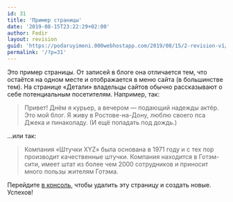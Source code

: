 ```yaml
---
id: 31
title: 'Пример страницы'
date: '2019-08-15T23:22:29+02:00'
author: Fedir
layout: revision
guid: 'https://podaruyimeni.000webhostapp.com/2019/08/15/2-revision-v1/'
permalink: '/?p=31'
---
```


Это пример страницы. От записей в блоге она отличается тем, что остаётся на одном месте и отображается в меню сайта (в большинстве тем). На странице «Детали» владельцы сайтов обычно рассказывают о себе потенциальным посетителям. Например, так:

> Привет! Днём я курьер, а вечером — подающий надежды актёр. Это мой блог. Я живу в Ростове-на-Дону, люблю своего пса Джека и пинаколаду. (И ещё попадать под дождь.)

…или так:

> Компания «Штучки XYZ» была основана в 1971 году и с тех пор производит качественные штучки. Компания находится в Готэм-сити, имеет штат из более чем 2000 сотрудников и приносит много пользы жителям Готэма.

Перейдите [в консоль](https://podaruyimeni.000webhostapp.com/wp-admin/), чтобы удалить эту страницу и создать новые. Успехов!